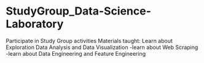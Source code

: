 # StudyGroup_Data-Science-Laboratory
Participate in Study Group activities
Materials taught:
Learn about Exploration Data Analysis and Data Visualization
-learn about Web Scraping
-learn about Data Engineering and Feature Engineering
